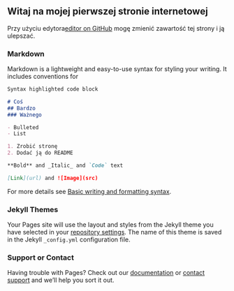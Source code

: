 ## Witaj na mojej pierwszej stronie internetowej

Przy użyciu edytora[editor on GitHub](https://github.com/kubijaku/kubijaku.github.io/edit/main/index.md) mogę zmienić zawartość tej strony i ją ulepszać.



### Markdown

Markdown is a lightweight and easy-to-use syntax for styling your writing. It includes conventions for

```markdown
Syntax highlighted code block

# Coś
## Bardzo
### Ważnego

- Bulleted
- List

1. Zrobić stronę
2. Dodać ją do README

**Bold** and _Italic_ and `Code` text

[Link](url) and ![Image](src)
```

For more details see [Basic writing and formatting syntax](https://docs.github.com/en/github/writing-on-github/getting-started-with-writing-and-formatting-on-github/basic-writing-and-formatting-syntax).

### Jekyll Themes

Your Pages site will use the layout and styles from the Jekyll theme you have selected in your [repository settings](https://github.com/kubijaku/kubijaku.github.io/settings/pages). The name of this theme is saved in the Jekyll `_config.yml` configuration file.

### Support or Contact

Having trouble with Pages? Check out our [documentation](https://docs.github.com/categories/github-pages-basics/) or [contact support](https://support.github.com/contact) and we’ll help you sort it out.
